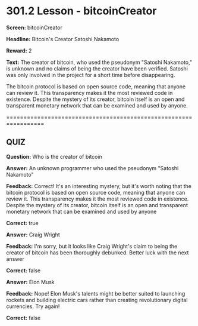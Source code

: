 # 301.2 Lesson - bitcoinCreator

**Screen:** bitcoinCreator

**Headline:** Bitcoin&#x27;s Creator Satoshi Nakamoto

**Reward:** 2

**Text:** The creator of bitcoin, who used the pseudonym &quot;Satoshi Nakamoto,&quot; is unknown and no claims of being the creator have been verified. Satoshi was only involved in the project for a short time before disappearing.

The bitcoin protocol is based on open source code, meaning that anyone can review it. This transparency makes it the most reviewed code in existence. Despite the mystery of its creator, bitcoin itself is an open and transparent monetary network that can be examined and used by anyone.


=================================================================

## QUIZ

**Question:** Who is the creator of bitcoin


**Answer:** An unknown programmer who used the pseudonym &quot;Satoshi Nakamoto&quot;

**Feedback:** Correct! It&#x27;s an interesting mystery, but it&#x27;s worth noting that the bitcoin protocol is based on open source code, meaning that anyone can review it. This transparency makes it the most reviewed code in existence. Despite the mystery of its creator, bitcoin itself is an open and transparent monetary network that can be examined and used by anyone

**Correct:** true

**Answer:** Craig Wright

**Feedback:** I&#x27;m sorry, but it looks like Craig Wright&#x27;s claim to being the creator of bitcoin has been thoroughly debunked. Better luck with the next answer

**Correct:** false

**Answer:** Elon Musk

**Feedback:** Nope! Elon Musk&#x27;s talents might be better suited to launching rockets and building electric cars rather than creating revolutionary digital currencies. Try again!

**Correct:** false


<figure><img src="../.gitbook/assets/301-02.png" alt=""><figcaption></figcaption></figure>

